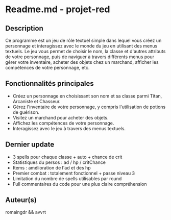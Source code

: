 # Readme.md - projet-red

## Description

Ce programme est un jeu de rôle textuel simple dans lequel vous créez un personnage et interagissez avec le monde du jeu en utilisant des menus textuels. Le jeu vous permet de choisir le nom, la classe et d'autres attributs de votre personnage, puis de naviguer à travers différents menus pour gérer votre inventaire, acheter des objets chez un marchand, afficher les compétences de votre personnage, etc.

## Fonctionnalités principales

- Créez un personnage en choisissant son nom et sa classe parmi Titan, Arcaniste et Chasseur.
- Gérez l'inventaire de votre personnage, y compris l'utilisation de potions de guérison.
- Visitez un marchand pour acheter des objets.
- Affichez les compétences de votre personnage.
- Interagissez avec le jeu à travers des menus textuels.

## Dernier update

- 3 spells pour chaque classe + auto + chance de crit
- Statistiques du persos : ad / hp / critChance
- Items : amélioration de l'ad et des hp
- Premier combat : totalement fonctionnel + passe niveau 3
- Limitation du nombre de spells utilisables par round
- Full commentaires du code pour une plus claire compréhension

## Auteur(s)

romaingdr && avvrt
